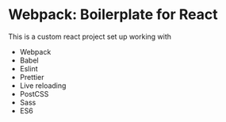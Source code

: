 # Webpack: Boilerplate for React

This is a custom react project set up working with

- Webpack
- Babel
- Eslint
- Prettier
- Live reloading
- PostCSS
- Sass
- ES6
